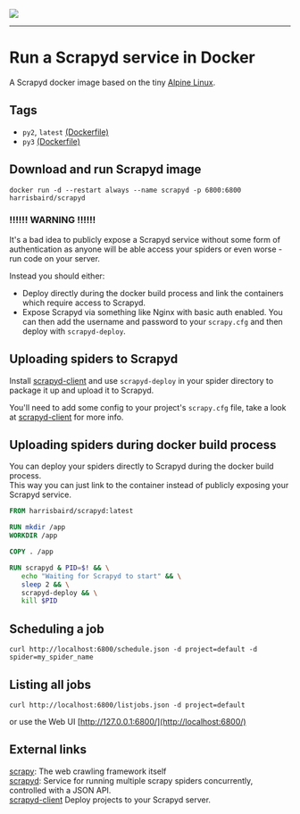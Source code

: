 [![](https://images.microbadger.com/badges/image/harrisbaird/scrapyd.svg)](https://microbadger.com/images/harrisbaird/scrapyd "Get your own image badge on microbadger.com")

---

# Run a Scrapyd service in Docker

A Scrapyd docker image based on the tiny [Alpine Linux](https://hub.docker.com/_/alpine/).

## Tags
* `py2`, `latest` [(Dockerfile)](https://github.com/harrisbaird/dockerfiles/blob/master/scrapyd/py2/Dockerfile)
* `py3` [(Dockerfile)](https://github.com/harrisbaird/dockerfiles/blob/master/scrapyd/py3/Dockerfile)

## Download and run Scrapyd image
    docker run -d --restart always --name scrapyd -p 6800:6800 harrisbaird/scrapyd

### !!!!!! WARNING !!!!!!
It's a bad idea to publicly expose a Scrapyd service without some form of authentication as anyone will be able access your spiders or even worse - run code on your server.

Instead you should either:
* Deploy directly during the docker build process and link the containers which require access to Scrapyd.
* Expose Scrapyd via something like Nginx with basic auth enabled. You can then add the username and password to your `scrapy.cfg` and then deploy with `scrapyd-deploy`.

## Uploading spiders to Scrapyd
Install [scrapyd-client](https://github.com/scrapy/scrapyd-client) and use `scrapyd-deploy` in your spider directory to package it up and upload it to Scrapyd.

You'll need to add some config to your project's `scrapy.cfg` file, take a look at [scrapyd-client](https://github.com/scrapy/scrapyd-client) for more info.

## Uploading spiders during docker build process
You can deploy your spiders directly to Scrapyd during the docker build process.  
This way you can just link to the container instead of publicly exposing your Scrapyd service.

```dockerfile
FROM harrisbaird/scrapyd:latest

RUN mkdir /app
WORKDIR /app

COPY . /app

RUN scrapyd & PID=$! && \
   echo "Waiting for Scrapyd to start" && \
   sleep 2 && \
   scrapyd-deploy && \
   kill $PID
```

## Scheduling a job
    curl http://localhost:6800/schedule.json -d project=default -d spider=my_spider_name

## Listing all jobs
    curl http://localhost:6800/listjobs.json -d project=default

or use the Web UI [http://127.0.0.1:6800/](http://localhost:6800/)

## External links

[scrapy](http://scrapy.readthedocs.org/en/latest/): The web crawling framework itself  
[scrapyd](http://scrapyd.readthedocs.org/en/latest/): Service for running multiple scrapy spiders concurrently, controlled with a JSON API.   
[scrapyd-client](https://github.com/scrapy/scrapyd-client) Deploy projects to your Scrapyd server.
